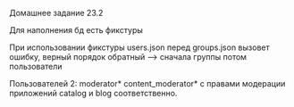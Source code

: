 Домашнее задание 23.2

Для наполнения бд есть фикстуры

При использовании фикстуры users.json перед groups.json вызовет ошибку,
верный порядок обратный --> сначала группы потом пользователи

Пользователей 2: moderator* content_moderator* с правами модерации 
приложений catalog и blog соответственно.

